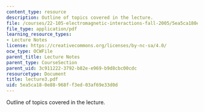 ```yaml
---
content_type: resource
description: Outline of topics covered in the lecture.
file: /courses/22-105-electromagnetic-interactions-fall-2005/5ea5ca180e88968ff3ed03af69e33d0d_lecture3.pdf
file_type: application/pdf
learning_resource_types:
- Lecture Notes
license: https://creativecommons.org/licenses/by-nc-sa/4.0/
ocw_type: OCWFile
parent_title: Lecture Notes
parent_type: CourseSection
parent_uid: 3c911222-3792-b82e-e969-b9d8cbc00cdc
resourcetype: Document
title: lecture3.pdf
uid: 5ea5ca18-0e88-968f-f3ed-03af69e33d0d
---
```

Outline of topics covered in the lecture.